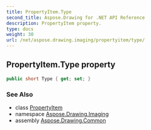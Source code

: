```yaml
---
title: PropertyItem.Type
second_title: Aspose.Drawing for .NET API Reference
description: PropertyItem property. 
type: docs
weight: 30
url: /net/aspose.drawing.imaging/propertyitem/type/
---
```

## PropertyItem.Type property

```csharp
public short Type { get; set; }
```

### See Also

* class [PropertyItem](../)
* namespace [Aspose.Drawing.Imaging](../../propertyitem/)
* assembly [Aspose.Drawing.Common](../../../)


